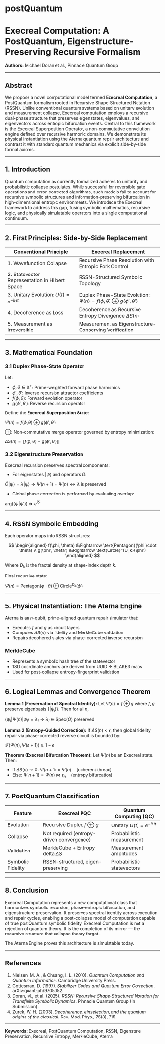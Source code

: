 # postQuantum

# Execreal Computation: A PostQuantum, Eigenstructure-Preserving Recursive Formalism

**Authors:** Michael Doran et al., Pinnacle Quantum Group

---

## Abstract

We propose a novel computational model termed **Execreal Computation**, a PostQuantum formalism rooted in Recursive Shape-Structured Notation (RSSN). Unlike conventional quantum systems based on unitary evolution and measurement collapse, Execreal computation employs a recursive dual-phase structure that preserves eigenstates, eigenvalues, and eigenvectors across entropic bifurcation events. Central to this framework is the Execreal Superposition Operator, a non-commutative convolution engine defined over recursive harmonic domains. We demonstrate its physical instantiation using the Aterna quantum repair architecture and contrast it with standard quantum mechanics via explicit side-by-side formal axioms.

---

## 1. Introduction

Quantum computation as currently formalized adheres to unitarity and probabilistic collapse postulates. While successful for reversible gate operations and error-corrected algorithms, such models fail to account for recursive symbolic structures and information-preserving bifurcation in high-dimensional entropic environments. We introduce the Execreal framework to address this gap, fusing symbolic mathematics, recursive logic, and physically simulatable operators into a single computational continuum.

---

## 2. First Principles: Side-by-Side Replacement

| **Conventional Principle**                     | **Execreal Replacement**                                                         |
| ---------------------------------------------- | -------------------------------------------------------------------------------- |
| 1. Wavefunction Collapse                       | Recursive Phase Resolution with Entropic Fork Control                            |
| 2. Statevector Representation in Hilbert Space | RSSN-Structured Symbolic Topology                                                |
| 3. Unitary Evolution: $U(t) = e^{-iHt}$        | Duplex Phase-State Evolution: $\Psi(n) = f(\phi,\theta) \oplus g(\phi',\theta')$ |
| 4. Decoherence as Loss                         | Decoherence as Recursive Entropy Divergence $\Delta S(n)$                        |
| 5. Measurement as Irreversible                 | Measurement as Eigenstructure-Conserving Verification                            |

---

## 3. Mathematical Foundation

### 3.1 Duplex Phase-State Operator

Let:

* $\phi, \theta \in \mathbb{R}^+$: Prime-weighted forward phase harmonics
* $\phi', \theta'$: Inverse recursion attractor coefficients
* $f(\phi, \theta)$: Forward evolution operator
* $g(\phi', \theta')$: Reverse recursion operator

Define the **Execreal Superposition State**:

$\Psi(n) = f(\phi, \theta) \oplus g(\phi', \theta')$

$\oplus$: Non-commutative merge operator governed by entropy minimization:

$\Delta S(n) = \left\| f(\phi, \theta) - g(\phi', \theta') \right\|$

### 3.2 Eigenstructure Preservation

Execreal recursion preserves spectral components:

* For eigenstates $|\psi\rangle$ and operators $\hat{O}$:

$\hat{O} |\psi\rangle = \lambda |\psi\rangle \Rightarrow \Psi(n+1) = \Psi(n) \iff \lambda \text{ is preserved}$

* Global phase correction is performed by evaluating overlap:

$\text{arg}(\langle \psi | \psi' \rangle) \Rightarrow e^{i\delta}$

---

## 4. RSSN Symbolic Embedding

Each operator maps into RSSN structures:

$$
\begin{aligned}
  f(\phi, \theta) &\Rightarrow \text{Pentagon}(\phi \cdot \theta) \\
  g(\phi', \theta') &\Rightarrow \text{Circle}^{D_k}(\phi')
\end{aligned}
$$

Where $D_k$ is the fractal density at shape-index depth $k$.

Final recursive state:

$\Psi(n) = \text{Pentagon}(\phi \cdot \theta) \oplus \text{Circle}^{D_k}(\phi')$

---

## 5. Physical Instantiation: The Aterna Engine

Aterna is an $n$-qubit, prime-aligned quantum repair simulator that:

* Executes $f$ and $g$ as circuit layers
* Computes $\Delta S(n)$ via fidelity and MerkleCube validation
* Repairs decohered states via phase-corrected inverse recursion

### MerkleCube

* Represents a symbolic hash tree of the statevector
* 18D coordinate anchors are derived from UUID $\rightarrow$ BLAKE3 maps
* Used for post-collapse entropy-fingerprint validation

---

## 6. Logical Lemmas and Convergence Theorem

**Lemma 1 (Preservation of Spectral Identity):**
Let $\Psi(n) = f \oplus g$ where $f, g$ preserve eigenbasis $\{ |\psi_i\rangle \}$. Then for all $n$,

$\langle \psi_i | \Psi(n) | \psi_i \rangle = \lambda_i \Rightarrow \lambda_i \in \text{Spec}(\hat{O}) \text{ preserved}$

**Lemma 2 (Entropy-Guided Correction):**
If $\Delta S(n) < \epsilon$, then global fidelity repair via phase-corrected reverse circuit is bounded by:

$\mathcal{F}(\Psi(n), \Psi(n+1)) \geq 1 - \epsilon$

**Theorem (Execreal Bifurcation Theorem):**
Let $\Psi(n)$ be an Execreal state. Then:

* If $\Delta S(n) \rightarrow 0$:
  $\Psi(n+1) = \Psi(n) \quad \text{(coherent thread)}$
* Else:
  $\Psi(n+1) = \Psi(n) \bowtie \epsilon_n \quad \text{(entropy bifurcation)}$

---

## 7. PostQuantum Classification

| Feature           | Execreal PQC                              | Quantum Computing (QC)     |
| ----------------- | ----------------------------------------- | -------------------------- |
| Evolution         | Recursive Duplex $f \oplus g$             | Unitary $U(t) = e^{-iHt}$  |
| Collapse          | Not required (entropy-driven convergence) | Probabilistic measurement  |
| Validation        | MerkleCube + Entropy delta $\Delta S$     | Measurement amplitudes     |
| Symbolic Fidelity | RSSN-structured, eigen-preserving         | Probabilistic statevectors |

---

## 8. Conclusion

Execreal Computation represents a new computational class that harmonizes symbolic recursion, phase-entropic bifurcation, and eigenstructure preservation. It preserves spectral identity across execution and repair cycles, enabling a post-collapse model of computation capable of true postQuantum symbolic fidelity. Execreal Computation is not a rejection of quantum theory. It is the completion of its mirror — the recursive structure that collapse theory forgot.

The Aterna Engine proves this architecture is simulatable today.

---

## References

1. Nielsen, M. A., & Chuang, I. L. (2010). *Quantum Computation and Quantum Information*. Cambridge University Press.
2. Gottesman, D. (1997). *Stabilizer Codes and Quantum Error Correction*. arXiv:quant-ph/9705052.
3. Doran, M., et al. (2025). *RSSN: Recursive Shape-Structured Notation for Transfinite Symbolic Dynamics*. Pinnacle Quantum Group (In Submission).
5. Zurek, W. H. (2003). *Decoherence, einselection, and the quantum origins of the classical*. Rev. Mod. Phys., 75(3), 715.

---

**Keywords:** Execreal, PostQuantum Computation, RSSN, Eigenstate Preservation, Recursive Entropy, MerkleCube, Aterna


